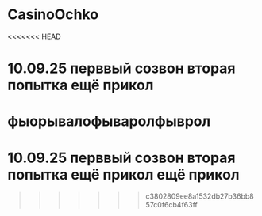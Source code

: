 # CasinoOchko
<<<<<<< HEAD
# 10.09.25 перввый созвон вторая попытка ещё прикол
фыорывалофываролфыврол
=======
# 10.09.25 перввый созвон вторая попытка ещё прикол ещё прикол
>>>>>>> c3802809ee8a1532db27b36bb857c0f6cb4f63ff
